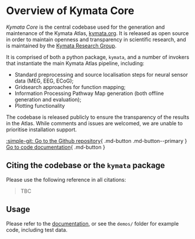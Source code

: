 # Overview of Kymata Core

_Kymata Core_ is the central codebase used for the generation and maintenance of the Kymata Atlas, [kymata.org](https://kymata.org). It
is released as open source in order to maintain openness and transparency in scientific research, and is maintained by
the [Kymata Research Group](https://kymata.org).

It is comprised of both a python package, `kymata`, and a number of invokers that instantiate the main Kymata Atlas pipeline, including:

* Standard preprocessing and source localisation steps for neural sensor data (MEG, EEG, ECoG);
* Gridsearch approaches for function mapping;
* Information Processing Pathway Map generation (both offline generation and evaluation);
* Plotting functionality

The codebase is released publicly to ensure the transparency of the results in the Atlas. While comments and issues are
welcomed, we are unable to prioritise installation support.

[ :simple-git: Go to the Github repository](https://github.com/kymata-atlas/kymata-toolbox){ .md-button .md-button--primary }
[Go to code documentation](https://github.com/kymata-atlas/kymata-toolbox){ .md-button }

## Citing the codebase or the `kymata` package

Please use the following reference in all citations: 

> TBC

## Usage

Please refer to the [documentation](https://kymata-atlas.github.io/kymata-core), or see the `demos/` folder for example code, including test
data.